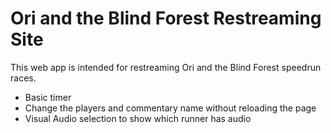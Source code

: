 # Ori and the Blind Forest Restreaming Site

This web app is intended for restreaming Ori and the Blind Forest speedrun races.

* Basic timer
* Change the players and commentary name without reloading the page
* Visual Audio selection to show which runner has audio
